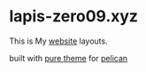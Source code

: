 # lapis-zero09.xyz


This is My [website](https://www.lapis-zero09.xyz/) layouts.

built with [pure theme](https://github.com/PurePelicanTheme/pure-single) for [pelican](http://blog.getpelican.com/)



